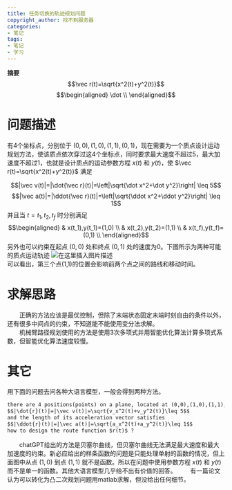```yaml
---
title: 任务切换的轨迹规划问题
copyright_author: 找不到服务器
categories:
- 笔记
tags:
- 笔记
- 学习
---
```

**摘要** 
$$\vec r(t)=\sqrt{x^2(t)+y^2(t)}$$
$$\begin{aligned}
\dot \\
\end{aligned}$$

# 问题描述
有4个坐标点，分别位于 $(0,0),(1,0),(1,1),(0,1)$，现在需要为一个质点设计运动规划方法，使该质点依次穿过这4个坐标点，同时要求最大速度不超过5，最大加速度不超过1，也就是设计质点的运动参数方程 $x(t)$ 和 $y(t)$，使 $\vec r(t)=\sqrt{x^2(t)+y^2(t)}$ 满足
<!--
$$|\dot{\vec r}(t)|=\left|\frac{x\dot x+y\dot{y}}{\sqrt{x^2+y^2}}\right| \leq 5$$
-->
$$|\vec v(t)|=|\dot{\vec r}(t)|=\left|\sqrt{\dot x^2+\dot y^2}\right| \leq 5$$
$$|\vec a(t)|=|\ddot{\vec r}(t)|=\left|\sqrt{\ddot x^2+\ddot y^2}\right| \leq 1$$
并且当 $t=t_1,t_2,t_f$ 时分别满足
$$\begin{aligned}
& x(t_1),y(t_1)=(1,0) \\
& x(t_2),y(t_2)=(1,1) \\
& x(t_f),y(t_f)=(0,1) \\
\end{aligned}$$
另外也可以约束在起点 $(0,0)$ 处和终点 $(0,1)$ 处的速度为0。下图所示为两种可能的质点运动轨迹
![在这里插入图片描述](https://img-blog.csdnimg.cn/direct/91ddd9dacebc46609839f7a366259d0e.png)  
可以看出，第三个点(1,1)的位置会影响前两个点之间的路线和移动时间。

# 求解思路
&emsp;&emsp;正确的方法应该是最优控制，但除了末端状态固定末端时刻自由的条件以外，还有很多中间点的约束，不知道能不能使用变分法求解。  
&emsp;&emsp;机械臂路径规划使用的方法是使用3次多项式并用智能优化算法计算多项式系数，但智能优化算法速度较慢。

# 其它
用下面的问题去问各种大语言模型，一般会得到两种方法。
```md
there are 4 positions(points) on a plane, located at (0,0),(1,0),(1,1),(0,1) respectively, the question is design a route which start from (0,0) and end at (1,0), and go throuth (0,0),(1,0),(1,1),(0,1) in order, the constraints are as follows: the route line must be differentiable, a point moving on the line also has a limitted speed and accelerate, for example, the length of its speed vector satisfies
$$|\dot{r}(t)|=|\vec v(t)|=\sqrt{v_x^2(t)+v_y^2(t)}\leq 5$$
and the length of its acceleration vector satisfies
$$|\ddot{r}(t)|=|\vec a(t)|=\sqrt{a_x^2(t)+a_y^2(t)}\leq 1$$
how to design the route function $r(t)$ ?
```
&emsp;&emsp;chatGPT给出的方法是贝塞尔曲线，但贝塞尔曲线无法满足最大速度和最大加速度的约束。新必应给出的样条函数的问题是只能处理单射的函数的情况，但上面图中从点 $(1,0)$ 到点 $(1,1)$ 就不是函数。所以在问题中使用参数方程 $x(t)$ 和 $y(t)$ 而不是单一的函数。其他大语言模型几乎给不出有价值的回答。
&emsp;&emsp;有一篇论文认为可以转化为凸二次规划问题用matlab求解，但没给出任何细节。
